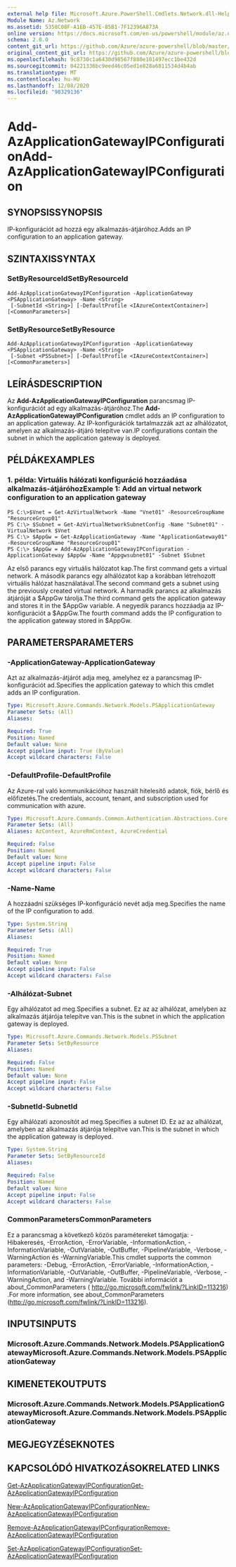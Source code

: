 ```yaml
---
external help file: Microsoft.Azure.PowerShell.Cmdlets.Network.dll-Help.xml
Module Name: Az.Network
ms.assetid: 5358C08F-A1EB-457E-85B1-7F12396A873A
online version: https://docs.microsoft.com/en-us/powershell/module/az.network/add-azapplicationgatewayipconfiguration
schema: 2.0.0
content_git_url: https://github.com/Azure/azure-powershell/blob/master/src/Network/Network/help/Add-AzApplicationGatewayIPConfiguration.md
original_content_git_url: https://github.com/Azure/azure-powershell/blob/master/src/Network/Network/help/Add-AzApplicationGatewayIPConfiguration.md
ms.openlocfilehash: 9c8730c1a6430d98567f880e101497ecc1be432d
ms.sourcegitcommit: 04221336bc9eed46c05ed1e828a6811534d4b4ab
ms.translationtype: MT
ms.contentlocale: hu-HU
ms.lasthandoff: 12/08/2020
ms.locfileid: "98329136"
---
```

# <span data-ttu-id="8ac29-101">Add-AzApplicationGatewayIPConfiguration</span><span class="sxs-lookup"><span data-stu-id="8ac29-101">Add-AzApplicationGatewayIPConfiguration</span></span>

## <span data-ttu-id="8ac29-102">SYNOPSIS</span><span class="sxs-lookup"><span data-stu-id="8ac29-102">SYNOPSIS</span></span>
<span data-ttu-id="8ac29-103">IP-konfigurációt ad hozzá egy alkalmazás-átjáróhoz.</span><span class="sxs-lookup"><span data-stu-id="8ac29-103">Adds an IP configuration to an application gateway.</span></span>

## <span data-ttu-id="8ac29-104">SZINTAXIS</span><span class="sxs-lookup"><span data-stu-id="8ac29-104">SYNTAX</span></span>

### <span data-ttu-id="8ac29-105">SetByResourceId</span><span class="sxs-lookup"><span data-stu-id="8ac29-105">SetByResourceId</span></span>
```
Add-AzApplicationGatewayIPConfiguration -ApplicationGateway <PSApplicationGateway> -Name <String>
 [-SubnetId <String>] [-DefaultProfile <IAzureContextContainer>] [<CommonParameters>]
```

### <span data-ttu-id="8ac29-106">SetByResource</span><span class="sxs-lookup"><span data-stu-id="8ac29-106">SetByResource</span></span>
```
Add-AzApplicationGatewayIPConfiguration -ApplicationGateway <PSApplicationGateway> -Name <String>
 [-Subnet <PSSubnet>] [-DefaultProfile <IAzureContextContainer>] [<CommonParameters>]
```

## <span data-ttu-id="8ac29-107">LEÍRÁS</span><span class="sxs-lookup"><span data-stu-id="8ac29-107">DESCRIPTION</span></span>
<span data-ttu-id="8ac29-108">Az **Add-AzApplicationGatewayIPConfiguration** parancsmag IP-konfigurációt ad egy alkalmazás-átjáróhoz.</span><span class="sxs-lookup"><span data-stu-id="8ac29-108">The **Add-AzApplicationGatewayIPConfiguration** cmdlet adds an IP configuration to an application gateway.</span></span>
<span data-ttu-id="8ac29-109">Az IP-konfigurációk tartalmazzák azt az alhálózatot, amelyen az alkalmazás-átjáró telepítve van.</span><span class="sxs-lookup"><span data-stu-id="8ac29-109">IP configurations contain the subnet in which the application gateway is deployed.</span></span>

## <span data-ttu-id="8ac29-110">PÉLDÁK</span><span class="sxs-lookup"><span data-stu-id="8ac29-110">EXAMPLES</span></span>

### <span data-ttu-id="8ac29-111">1. példa: Virtuális hálózati konfiguráció hozzáadása alkalmazás-átjáróhoz</span><span class="sxs-lookup"><span data-stu-id="8ac29-111">Example 1: Add an virtual network configuration to an application gateway</span></span>
```
PS C:\>$Vnet = Get-AzVirtualNetwork -Name "Vnet01" -ResourceGroupName "ResourceGroup01"
PS C:\> $Subnet = Get-AzVirtualNetworkSubnetConfig -Name "Subnet01" -VirtualNetwork $Vnet 
PS C:\> $AppGw = Get-AzApplicationGateway -Name "ApplicationGateway01" -ResourceGroupName "ResourceGroup01"
PS C:\> $AppGw = Add-AzApplicationGatewayIPConfiguration -ApplicationGateway $AppGw -Name "Appgwsubnet01" -Subnet $Subnet
```

<span data-ttu-id="8ac29-112">Az első parancs egy virtuális hálózatot kap.</span><span class="sxs-lookup"><span data-stu-id="8ac29-112">The first command gets a virtual network.</span></span>
<span data-ttu-id="8ac29-113">A második parancs egy alhálózatot kap a korábban létrehozott virtuális hálózat használatával.</span><span class="sxs-lookup"><span data-stu-id="8ac29-113">The second command gets a subnet using the previously created virtual network.</span></span>
<span data-ttu-id="8ac29-114">A harmadik parancs az alkalmazás átjáróját a $AppGw tárolja.</span><span class="sxs-lookup"><span data-stu-id="8ac29-114">The third command gets the application gateway and stores it in the $AppGw variable.</span></span>
<span data-ttu-id="8ac29-115">A negyedik parancs hozzáadja az IP-konfigurációt a $AppGw.</span><span class="sxs-lookup"><span data-stu-id="8ac29-115">The fourth command adds the IP configuration to the application gateway stored in $AppGw.</span></span>

## <span data-ttu-id="8ac29-116">PARAMETERS</span><span class="sxs-lookup"><span data-stu-id="8ac29-116">PARAMETERS</span></span>

### <span data-ttu-id="8ac29-117">-ApplicationGateway</span><span class="sxs-lookup"><span data-stu-id="8ac29-117">-ApplicationGateway</span></span>
<span data-ttu-id="8ac29-118">Azt az alkalmazás-átjárót adja meg, amelyhez ez a parancsmag IP-konfigurációt ad.</span><span class="sxs-lookup"><span data-stu-id="8ac29-118">Specifies the application gateway to which this cmdlet adds an IP configuration.</span></span>

```yaml
Type: Microsoft.Azure.Commands.Network.Models.PSApplicationGateway
Parameter Sets: (All)
Aliases:

Required: True
Position: Named
Default value: None
Accept pipeline input: True (ByValue)
Accept wildcard characters: False
```

### <span data-ttu-id="8ac29-119">-DefaultProfile</span><span class="sxs-lookup"><span data-stu-id="8ac29-119">-DefaultProfile</span></span>
<span data-ttu-id="8ac29-120">Az Azure-ral való kommunikációhoz használt hitelesítő adatok, fiók, bérlő és előfizetés.</span><span class="sxs-lookup"><span data-stu-id="8ac29-120">The credentials, account, tenant, and subscription used for communication with azure.</span></span>

```yaml
Type: Microsoft.Azure.Commands.Common.Authentication.Abstractions.Core.IAzureContextContainer
Parameter Sets: (All)
Aliases: AzContext, AzureRmContext, AzureCredential

Required: False
Position: Named
Default value: None
Accept pipeline input: False
Accept wildcard characters: False
```

### <span data-ttu-id="8ac29-121">-Name</span><span class="sxs-lookup"><span data-stu-id="8ac29-121">-Name</span></span>
<span data-ttu-id="8ac29-122">A hozzáadni szükséges IP-konfiguráció nevét adja meg.</span><span class="sxs-lookup"><span data-stu-id="8ac29-122">Specifies the name of the IP configuration to add.</span></span>

```yaml
Type: System.String
Parameter Sets: (All)
Aliases:

Required: True
Position: Named
Default value: None
Accept pipeline input: False
Accept wildcard characters: False
```

### <span data-ttu-id="8ac29-123">-Alhálózat</span><span class="sxs-lookup"><span data-stu-id="8ac29-123">-Subnet</span></span>
<span data-ttu-id="8ac29-124">Egy alhálózatot ad meg.</span><span class="sxs-lookup"><span data-stu-id="8ac29-124">Specifies a subnet.</span></span>
<span data-ttu-id="8ac29-125">Ez az az alhálózat, amelyben az alkalmazás átjárója telepítve van.</span><span class="sxs-lookup"><span data-stu-id="8ac29-125">This is the subnet in which the application gateway is deployed.</span></span>

```yaml
Type: Microsoft.Azure.Commands.Network.Models.PSSubnet
Parameter Sets: SetByResource
Aliases:

Required: False
Position: Named
Default value: None
Accept pipeline input: False
Accept wildcard characters: False
```

### <span data-ttu-id="8ac29-126">-SubnetId</span><span class="sxs-lookup"><span data-stu-id="8ac29-126">-SubnetId</span></span>
<span data-ttu-id="8ac29-127">Egy alhálózati azonosítót ad meg.</span><span class="sxs-lookup"><span data-stu-id="8ac29-127">Specifies a subnet ID.</span></span>
<span data-ttu-id="8ac29-128">Ez az az alhálózat, amelyben az alkalmazás átjárója telepítve van.</span><span class="sxs-lookup"><span data-stu-id="8ac29-128">This is the subnet in which the application gateway is deployed.</span></span>

```yaml
Type: System.String
Parameter Sets: SetByResourceId
Aliases:

Required: False
Position: Named
Default value: None
Accept pipeline input: False
Accept wildcard characters: False
```

### <span data-ttu-id="8ac29-129">CommonParameters</span><span class="sxs-lookup"><span data-stu-id="8ac29-129">CommonParameters</span></span>
<span data-ttu-id="8ac29-130">Ez a parancsmag a következő közös paramétereket támogatja: -Hibakeresés, -ErrorAction, -ErrorVariable, -InformationAction, -InformationVariable, -OutVariable, -OutBuffer, -PipelineVariable, -Verbose, -WarningAction és -WarningVariable.</span><span class="sxs-lookup"><span data-stu-id="8ac29-130">This cmdlet supports the common parameters: -Debug, -ErrorAction, -ErrorVariable, -InformationAction, -InformationVariable, -OutVariable, -OutBuffer, -PipelineVariable, -Verbose, -WarningAction, and -WarningVariable.</span></span> <span data-ttu-id="8ac29-131">További információt a about_CommonParameters ( http://go.microsoft.com/fwlink/?LinkID=113216) .</span><span class="sxs-lookup"><span data-stu-id="8ac29-131">For more information, see about_CommonParameters (http://go.microsoft.com/fwlink/?LinkID=113216).</span></span>

## <span data-ttu-id="8ac29-132">INPUTS</span><span class="sxs-lookup"><span data-stu-id="8ac29-132">INPUTS</span></span>

### <span data-ttu-id="8ac29-133">Microsoft.Azure.Commands.Network.Models.PSApplicationGateway</span><span class="sxs-lookup"><span data-stu-id="8ac29-133">Microsoft.Azure.Commands.Network.Models.PSApplicationGateway</span></span>

## <span data-ttu-id="8ac29-134">KIMENETEK</span><span class="sxs-lookup"><span data-stu-id="8ac29-134">OUTPUTS</span></span>

### <span data-ttu-id="8ac29-135">Microsoft.Azure.Commands.Network.Models.PSApplicationGateway</span><span class="sxs-lookup"><span data-stu-id="8ac29-135">Microsoft.Azure.Commands.Network.Models.PSApplicationGateway</span></span>

## <span data-ttu-id="8ac29-136">MEGJEGYZÉSEK</span><span class="sxs-lookup"><span data-stu-id="8ac29-136">NOTES</span></span>

## <span data-ttu-id="8ac29-137">KAPCSOLÓDÓ HIVATKOZÁSOK</span><span class="sxs-lookup"><span data-stu-id="8ac29-137">RELATED LINKS</span></span>

[<span data-ttu-id="8ac29-138">Get-AzApplicationGatewayIPConfiguration</span><span class="sxs-lookup"><span data-stu-id="8ac29-138">Get-AzApplicationGatewayIPConfiguration</span></span>](./Get-AzApplicationGatewayIPConfiguration.md)

[<span data-ttu-id="8ac29-139">New-AzApplicationGatewayIPConfiguration</span><span class="sxs-lookup"><span data-stu-id="8ac29-139">New-AzApplicationGatewayIPConfiguration</span></span>](./New-AzApplicationGatewayIPConfiguration.md)

[<span data-ttu-id="8ac29-140">Remove-AzApplicationGatewayIPConfiguration</span><span class="sxs-lookup"><span data-stu-id="8ac29-140">Remove-AzApplicationGatewayIPConfiguration</span></span>](./Remove-AzApplicationGatewayIPConfiguration.md)

[<span data-ttu-id="8ac29-141">Set-AzApplicationGatewayIPConfiguration</span><span class="sxs-lookup"><span data-stu-id="8ac29-141">Set-AzApplicationGatewayIPConfiguration</span></span>](./Set-AzApplicationGatewayIPConfiguration.md)



